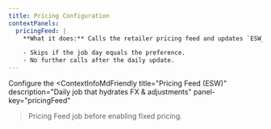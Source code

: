 ```yaml
---
title: Pricing Configuration
contextPanels:
  pricingFeed: |
    **What it does:** Calls the retailer pricing feed and updates `ESW_PA_DATA` once per day.

    - Skips if the job day equals the preference.
    - No further calls after the daily update.
---
```


Configure the <ContextInfoMdFriendly
  title="Pricing Feed (ESW)"
  description="Daily job that hydrates FX & adjustments"
  panel-key="pricingFeed"
>Pricing Feed job</ContextInfoMdFriendly> before enabling fixed pricing.
